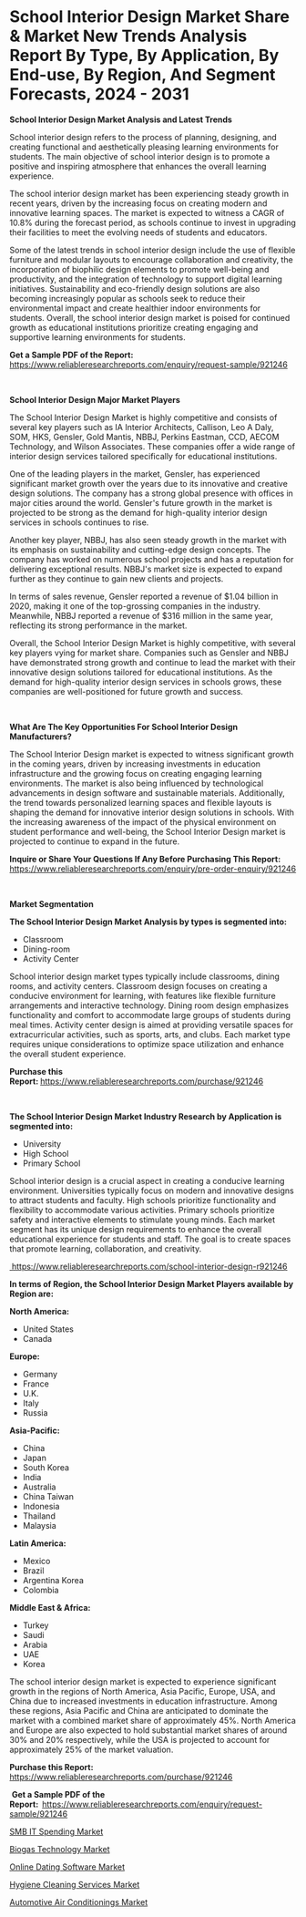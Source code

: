<p><h1>School Interior Design Market Share & Market New Trends Analysis Report By Type, By Application, By End-use, By Region, And Segment Forecasts, 2024 - 2031</h1></p><p><strong>School Interior Design Market Analysis and Latest Trends</strong></p>
<p><p>School interior design refers to the process of planning, designing, and creating functional and aesthetically pleasing learning environments for students. The main objective of school interior design is to promote a positive and inspiring atmosphere that enhances the overall learning experience.</p><p>The school interior design market has been experiencing steady growth in recent years, driven by the increasing focus on creating modern and innovative learning spaces. The market is expected to witness a CAGR of 10.8% during the forecast period, as schools continue to invest in upgrading their facilities to meet the evolving needs of students and educators.</p><p>Some of the latest trends in school interior design include the use of flexible furniture and modular layouts to encourage collaboration and creativity, the incorporation of biophilic design elements to promote well-being and productivity, and the integration of technology to support digital learning initiatives. Sustainability and eco-friendly design solutions are also becoming increasingly popular as schools seek to reduce their environmental impact and create healthier indoor environments for students. Overall, the school interior design market is poised for continued growth as educational institutions prioritize creating engaging and supportive learning environments for students.</p></p>
<p><strong>Get a Sample PDF of the Report:&nbsp;</strong> <a href="https://www.reliableresearchreports.com/enquiry/request-sample/921246">https://www.reliableresearchreports.com/enquiry/request-sample/921246</a></p>
<p>&nbsp;</p>
<p><strong>School Interior Design Major Market Players</strong></p>
<p><p>The School Interior Design Market is highly competitive and consists of several key players such as IA Interior Architects, Callison, Leo A Daly, SOM, HKS, Gensler, Gold Mantis, NBBJ, Perkins Eastman, CCD, AECOM Technology, and Wilson Associates. These companies offer a wide range of interior design services tailored specifically for educational institutions.</p><p>One of the leading players in the market, Gensler, has experienced significant market growth over the years due to its innovative and creative design solutions. The company has a strong global presence with offices in major cities around the world. Gensler's future growth in the market is projected to be strong as the demand for high-quality interior design services in schools continues to rise.</p><p>Another key player, NBBJ, has also seen steady growth in the market with its emphasis on sustainability and cutting-edge design concepts. The company has worked on numerous school projects and has a reputation for delivering exceptional results. NBBJ's market size is expected to expand further as they continue to gain new clients and projects.</p><p>In terms of sales revenue, Gensler reported a revenue of $1.04 billion in 2020, making it one of the top-grossing companies in the industry. Meanwhile, NBBJ reported a revenue of $316 million in the same year, reflecting its strong performance in the market.</p><p>Overall, the School Interior Design Market is highly competitive, with several key players vying for market share. Companies such as Gensler and NBBJ have demonstrated strong growth and continue to lead the market with their innovative design solutions tailored for educational institutions. As the demand for high-quality interior design services in schools grows, these companies are well-positioned for future growth and success.</p></p>
<p>&nbsp;</p>
<p><strong>What Are The Key Opportunities For School Interior Design Manufacturers?</strong></p>
<p><p>The School Interior Design market is expected to witness significant growth in the coming years, driven by increasing investments in education infrastructure and the growing focus on creating engaging learning environments. The market is also being influenced by technological advancements in design software and sustainable materials. Additionally, the trend towards personalized learning spaces and flexible layouts is shaping the demand for innovative interior design solutions in schools. With the increasing awareness of the impact of the physical environment on student performance and well-being, the School Interior Design market is projected to continue to expand in the future.</p></p>
<p><strong>Inquire or Share Your Questions If Any Before Purchasing This Report:</strong> <a href="https://www.reliableresearchreports.com/enquiry/pre-order-enquiry/921246">https://www.reliableresearchreports.com/enquiry/pre-order-enquiry/921246</a></p>
<p>&nbsp;</p>
<p><strong>Market Segmentation</strong></p>
<p><strong>The School Interior Design Market Analysis by types is segmented into:</strong></p>
<p><ul><li>Classroom</li><li>Dining-room</li><li>Activity Center</li></ul></p>
<p><p>School interior design market types typically include classrooms, dining rooms, and activity centers. Classroom design focuses on creating a conducive environment for learning, with features like flexible furniture arrangements and interactive technology. Dining room design emphasizes functionality and comfort to accommodate large groups of students during meal times. Activity center design is aimed at providing versatile spaces for extracurricular activities, such as sports, arts, and clubs. Each market type requires unique considerations to optimize space utilization and enhance the overall student experience.</p></p>
<p><strong>Purchase this Report:&nbsp;</strong><a href="https://www.reliableresearchreports.com/purchase/921246">https://www.reliableresearchreports.com/purchase/921246</a></p>
<p>&nbsp;</p>
<p><strong>The School Interior Design Market Industry Research by Application is segmented into:</strong></p>
<p><ul><li>University</li><li>High School</li><li>Primary School</li></ul></p>
<p><p>School interior design is a crucial aspect in creating a conducive learning environment. Universities typically focus on modern and innovative designs to attract students and faculty. High schools prioritize functionality and flexibility to accommodate various activities. Primary schools prioritize safety and interactive elements to stimulate young minds. Each market segment has its unique design requirements to enhance the overall educational experience for students and staff. The goal is to create spaces that promote learning, collaboration, and creativity.</p></p>
<p><a href="https://www.reliableresearchreports.com/school-interior-design-r921246">&nbsp;https://www.reliableresearchreports.com/school-interior-design-r921246</a></p>
<p><strong>In terms of Region, the School Interior Design Market Players available by Region are:</strong></p>
<p>
    <p> <strong> North America: </strong>
        <ul>
            <li>United States</li>
            <li>Canada</li>
        </ul>
        </p> 
    <p> <strong> Europe: </strong>
        <ul>
            <li>Germany</li>
            <li>France</li>
            <li>U.K.</li>
            <li>Italy</li>
            <li>Russia</li>
        </ul>
        </p> 
    <p> <strong> Asia-Pacific: </strong>
        <ul>
            <li>China</li>
            <li>Japan</li>
            <li>South Korea</li>
            <li>India</li>
            <li>Australia</li>
            <li>China Taiwan</li>
            <li>Indonesia</li>
            <li>Thailand</li>
            <li>Malaysia</li>
        </ul>
        </p> 
    <p> <strong> Latin America: </strong>
        <ul>
            <li>Mexico</li>
            <li>Brazil</li>
            <li>Argentina Korea</li>
            <li>Colombia</li>
        </ul>
        </p> 
    <p> <strong> Middle East & Africa: </strong>
        <ul>
            <li>Turkey</li>
            <li>Saudi</li>
            <li>Arabia</li>
            <li>UAE</li>
            <li>Korea</li>
        </ul>
    </p>
    </p>
<p><p>The school interior design market is expected to experience significant growth in the regions of North America, Asia Pacific, Europe, USA, and China due to increased investments in education infrastructure. Among these regions, Asia Pacific and China are anticipated to dominate the market with a combined market share of approximately 45%. North America and Europe are also expected to hold substantial market shares of around 30% and 20% respectively, while the USA is projected to account for approximately 25% of the market valuation.</p></p>
<p><strong>Purchase this Report: </strong><a href="https://www.reliableresearchreports.com/purchase/921246">https://www.reliableresearchreports.com/purchase/921246</a></p>
<p>&nbsp;<strong>Get a Sample PDF of the Report:&nbsp;&nbsp;</strong><a href="https://www.reliableresearchreports.com/enquiry/request-sample/921246">https://www.reliableresearchreports.com/enquiry/request-sample/921246</a></p>
<p><strong></strong></p>
<p><p><a href="https://github.com/VincentButlerjXXf/Market-Research-Report-List-1/blob/main/smb-it-spending-market.md">SMB IT Spending Market</a></p><p><a href="https://github.com/nusratjahan12006/Market-Research-Report-List-2/blob/main/biogas-technology-market.md">Biogas Technology Market</a></p><p><a href="https://github.com/hlspriggs/Market-Research-Report-List-1/blob/main/online-dating-software-market.md">Online Dating Software Market</a></p><p><a href="https://github.com/BurtonGALEN/Market-Research-Report-List-1/blob/main/hygiene-cleaning-services-market.md">Hygiene Cleaning Services Market</a></p><p><a href="https://www.linkedin.com/pulse/global-automotive-air-conditionings-market-analysis-trends-8xxze?trackingId=p%2BuPpdPCTDCeB0jLW83p7Q%3D%3D">Automotive Air Conditionings Market</a></p></p>